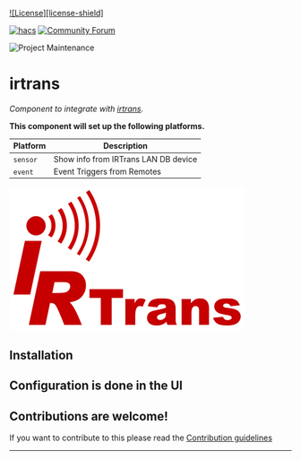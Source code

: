 [![License][license-shield]](LICENSE)

[![hacs][hacsbadge]][hacs]
[![Community Forum][forum-shield]][forum]

![Project Maintenance][maintenance-shield]

# irtrans

_Component to integrate with [irtrans](http://www.irtrans.de/de/shop/lan.php)._

**This component will set up the following platforms.**

Platform | Description
-- | --
`sensor` | Show info from IRTrans LAN DB device
`event`  | Event Triggers from Remotes 

![irtrans](/custom_components/irtrans/irtrans/logo.png)

## Installation

## Configuration is done in the UI

<!---->

## Contributions are welcome!

If you want to contribute to this please read the [Contribution guidelines](CONTRIBUTING.md)

***

[integration_irtrans]: https://github.com/custom-components/integration_irtrans
[buymecoffee]: https://www.buymeacoffee.com/ludeeus
[buymecoffeebadge]: https://img.shields.io/badge/buy%20me%20a%20coffee-donate-yellow.svg?style=for-the-badge
[commits]: https://github.com/custom-components/integration_irtrans/commits/master
[hacs]: https://github.com/custom-components/hacs
[hacsbadge]: https://img.shields.io/badge/HACS-Custom-orange.svg?style=for-the-badge
[discord]: https://discord.gg/Qa5fW2R
[discord-shield]: https://img.shields.io/discord/330944238910963714.svg?style=for-the-badge
[exampleimg]: logo@2x.png
[forum-shield]: https://img.shields.io/badge/community-forum-brightgreen.svg?style=for-the-badge
[forum]: https://community.home-assistant.io/
[maintenance-shield]: https://img.shields.io/badge/maintainer-Joakim%20Sørensen%20%40ludeeus-blue.svg?style=for-the-badge
[releases]: https://github.com/custom-components/integration_irtrans/releases
